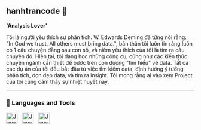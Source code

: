 ## hanhtrancode 👋
**'Analysis Lover'**

Tôi là người yêu thích sự phân tích. W. Edwards Deming đã từng nói rằng: "In God we trust. All others must bring data.", bản thân tôi luôn tin rằng luôn có 1 câu chuyện đằng sau con số, và niềm yêu thích của tôi là tìm ra câu chuyện đó. Hiện tại, tôi đang học những công cụ, cũng như các kiến thức chuyên ngành cần thiết để bước trên con đường "tìm hiểu" về data. Tất cả các dự án của tôi đều bắt đầu từ việc tìm kiếm data, định hướng ý tưởng phân tích, dọn dẹp data, và tìm ra insight. Tôi mong rằng ai vào xem Project của tôi cũng cảm thấy sự nhiệt huyết này.

---
### 🧰 Languages and Tools

<img align="left" alt="Java" width="30px" style="padding-right:10px;" src="https://cdn.jsdelivr.net/gh/devicons/devicon@latest/icons/python/python-original-wordmark.svg" />
<img align="left" alt="Java" width="30px" style="padding-right:10px;" src="https://cdn.jsdelivr.net/gh/devicons/devicon@latest/icons/azuresqldatabase/azuresqldatabase-original.svg" />
          
<img align="left" alt="Java" width="30px" style="padding-right:10px;" src="![image](https://github.com/user-attachments/assets/fb338413-d58d-4c4d-8f74-9cc7a87c34f2)" />
